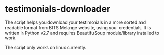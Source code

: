 testimonials-downloader
=======================

The script helps you download your testimonials in a more sorted and readable format from BITS Melange website, using your credentials. It is written in Python v2.7 and requires BeautifulSoup module/library installed to work.


The script only works on linux currently. 
